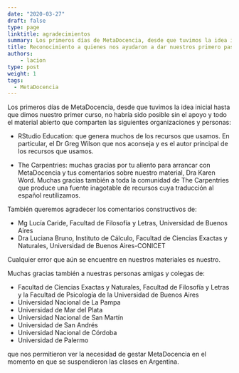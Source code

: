 ```yaml
---
date: "2020-03-27"
draft: false
type: page
linktitle: agradecimientos
summary: Los primeros días de MetaDocencia, desde que tuvimos la idea inicial hasta que dimos nuestro primer curso, no habría sido posible sin el apoyo y todo el material abierto que comparten varias organizaciones y personas.
title: Reconocimiento a quienes nos ayudaron a dar nuestros primero pasos
authors: 
    - lacion
type: post
weight: 1
tags: 
  - MetaDocencia
---
```


Los primeros días de MetaDocencia, desde que tuvimos la idea inicial hasta que dimos nuestro primer curso, no habría sido posible sin el apoyo y todo el material abierto que comparten las siguientes organizaciones y personas:

* RStudio Education: que genera muchos de los recursos que usamos. En particular, el Dr Greg Wilson que nos aconseja y es el autor principal de los recursos que usamos.

* The Carpentries: muchas gracias por tu aliento para arrancar con MetaDocencia y tus comentarios sobre nuestro material, Dra Karen Word. Muchas gracias también a toda la comunidad de The Carpentries que produce una fuente inagotable de recursos cuya traducción al español reutilizamos.

También queremos agradecer los comentarios constructivos de:

* Mg Lucía Caride, Facultad de Filosofía y Letras, Universidad de Buenos Aires
* Dra Luciana Bruno, Instituto de Cálculo, Facultad de Ciencias Exactas y Naturales, Universidad de Buenos Aires-CONICET

Cualquier error que aún se encuentre en nuestros materiales es nuestro.

Muchas gracias también a nuestras personas amigas y colegas de:

* Facultad de Ciencias Exactas y Naturales, Facultad de Filosofía y Letras y la Facultad de Psicología de la Universidad de Buenos Aires
* Universidad Nacional de La Pampa
* Universidad de Mar del Plata
* Universidad Nacional de San Martín
* Universidad de San Andrés
* Universidad Nacional de Córdoba
* Universidad de Palermo

que nos permitieron ver la necesidad de gestar MetaDocencia en el momento en que se suspendieron las clases en Argentina.
